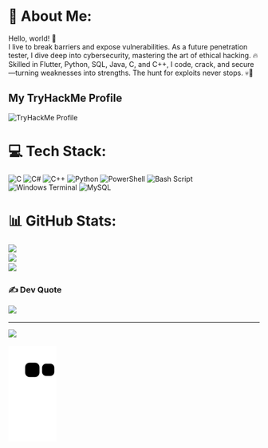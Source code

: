 # 💫 About Me:
Hello, world! 👾<br>I live to break barriers and expose vulnerabilities. As a future penetration tester, I dive deep into cybersecurity, mastering the art of ethical hacking. 🔥 Skilled in Flutter, Python, SQL, Java, C, and C++, I code, crack, and secure—turning weaknesses into strengths. The hunt for exploits never stops. 💀🚀
## My TryHackMe Profile

![TryHackMe Profile](https://tryhackme.com/p/PSYBEAST)


# 💻 Tech Stack:
![C](https://img.shields.io/badge/c-%2300599C.svg?style=for-the-badge&logo=c&logoColor=white) ![C#](https://img.shields.io/badge/c%23-%23239120.svg?style=for-the-badge&logo=csharp&logoColor=white) ![C++](https://img.shields.io/badge/c++-%2300599C.svg?style=for-the-badge&logo=c%2B%2B&logoColor=white) 
![Python](https://img.shields.io/badge/python-3670A0?style=for-the-badge&logo=python&logoColor=ffdd54) ![PowerShell](https://img.shields.io/badge/PowerShell-%235391FE.svg?style=for-the-badge&logo=powershell&logoColor=white) ![Bash Script](https://img.shields.io/badge/bash_script-%23121011.svg?style=for-the-badge&logo=gnu-bash&logoColor=white) ![Windows Terminal](https://img.shields.io/badge/Windows%20Terminal-%234D4D4D.svg?style=for-the-badge&logo=windows-terminal&logoColor=white) ![MySQL](https://img.shields.io/badge/mysql-4479A1.svg?style=for-the-badge&logo=mysql&logoColor=white)
# 📊 GitHub Stats:
![](https://github-readme-stats.vercel.app/api?username=PSYBEAST-GIT&theme=tokyonight&hide_border=false&include_all_commits=true&count_private=true)<br/>
![](https://github-readme-streak-stats.herokuapp.com/?user=PSYBEAST-GIT&theme=tokyonight&hide_border=false)<br/>
![](https://github-readme-stats.vercel.app/api/top-langs/?username=PSYBEAST-GIT&theme=tokyonight&hide_border=false&include_all_commits=true&count_private=true&layout=compact)

### ✍️ Dev Quote
![](https://quotes-github-readme.vercel.app/api?type=horizontal&theme=tokyonight)

---
[![](https://visitcount.itsvg.in/api?id=PSYBEAST-GIT&icon=0&color=0)](https://visitcount.itsvg.in)

![GitHub Contribution Snake](https://raw.githubusercontent.com/PSYBEAST-GIT/PSYBEAST-GIT/output/github-contribution-grid-snake.svg)

